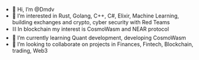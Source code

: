 - 👋 Hi, I’m @Dmdv
- 👀 I’m interested in Rust, Golang, C++, C#, Elixir, Machine Learning, building exchanges and crypto, cyber security with Red Teams
- ⛓️ In blockchain my interest is CosmoWasm and NEAR protocol
- 🌱 I’m currently learning Quant development, developing CosmoWasm
- 💞️ I’m looking to collaborate on projects in Finances, Fintech, Blockchain, trading, Web3

<!---
Dmdv/Dmdv is a ✨ special ✨ repository because its `README.md` (this file) appears on your GitHub profile.
You can click the Preview link to take a look at your changes.
--->
